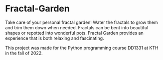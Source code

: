 # Fractal-Garden
Take care of your personal fractal garden!
Water the fractals to grow them and trim them down when needed. Fractals can be bent into beautiful shapes or repotted into wonderful pots.
Fractal Garden provides an experience that is both relaxing and fascinating.

This project was made for the Python programming course DD1331 at KTH in the fall of 2022.
